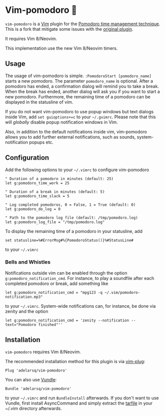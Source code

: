 # Vim-pomodoro 🍅

`vim-pomodoro` is a [Vim](http://www.vim.org) plugin for the [Pomodoro time management technique](http://www.pomodorotechnique.com/).
This is a fork that mitigate some issues with the [original plugin](https://github.com/mnick/vim-pomodoro).

It requires Vim 8/Neovim.

This implementation use the new Vim 8/Neovim timers.

## Usage

The usage of vim-pomodoro is simple. `:PomodoroStart [pomodoro_name]` starts a new pomodoro.
The parameter `pomodoro_name` is optional. After a pomodoro has ended, a confirmation dialog will
remind you to take a break. When the break has ended, another dialog will ask you if you want
to start a new pomodoro. Furthermore, the remaining time of a pomodoro can be displayed in the
statusline of vim.

If you do not want vim-pomodoro to use popup windows but text dialogs inside Vim, add
`set guioptions+=c` to your `~/.gvimrc`. Please note that this will *globally* disable
popup notification windows in Vim.

Also, in addition to the default notifications inside vim, vim-pomodoro allows you to add
further external notifications, such as sounds, system-notification popups etc.

## Configuration

Add the following options to your `~/.vimrc` to configure vim-pomodoro

	" Duration of a pomodoro in minutes (default: 25)
	let g:pomodoro_time_work = 25

	" Duration of a break in minutes (default: 5)
	let g:pomodoro_time_slack = 5

	" Log completed pomodoros, 0 = False, 1 = True (default: 0)
	let g:pomodoro_do_log = 0

	" Path to the pomodoro log file (default: /tmp/pomodoro.log)
	let g:pomodoro_log_file = "/tmp/pomodoro.log"

To display the remaining time of a pomodoro in your statusline, add

	set statusline=%#ErrorMsg#%{PomodoroStatus()}%#StatusLine#

to your `~/.vimrc`

### Bells and Whistles

Notifications outside vim can be enabled through the option `g:pomodoro_notification_cmd`.
For instance, to play a soundfile after each completed pomodoro or break, add something like

	let g:pomodoro_notification_cmd = "mpg123 -q ~/.vim/pomodoro-notification.mp3"

to your `~/.vimrc`. System-wide notifications can, for instance, be done via zenity and
the option

	let g:pomodoro_notification_cmd = 'zenity --notification --text="Pomodoro finished"''

## Installation

`vim-pomodoro` requires Vim 8/Neovim.

The recommended installation method for this plugin is via [vim-plug](https://github.com/junegunn/vim-plug):

	Plug 'adelarsq/vim-pomodoro'

You can also use [Vundle](https://github.com/gmarik/vundle):

	Bundle 'adelarsq/vim-pomodoro'

to your `~/.vimrc` and run `BundleInstall` afterwards. If you don't want to use Vundle, first install
AsyncCommand and simply extract the [tarfile](https://github.com/adelarsq/vim-pomodoro/tarball/master) in your ~/.vim directory afterwards.
